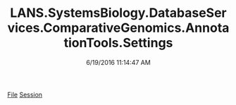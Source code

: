 ﻿---
title: LANS.SystemsBiology.DatabaseServices.ComparativeGenomics.AnnotationTools.Settings
date: 6/19/2016 11:14:47 AM
---

[File](T-LANS.SystemsBiology.DatabaseServices.ComparativeGenomics.AnnotationTools.Settings.File.html)
[Session](T-LANS.SystemsBiology.DatabaseServices.ComparativeGenomics.AnnotationTools.Settings.Session.html)
